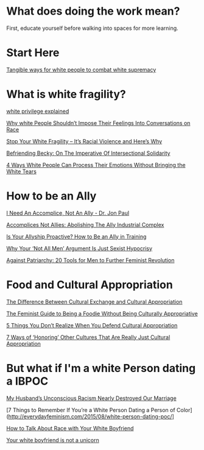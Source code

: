 # What does doing the work mean?

First, educate yourself before walking into spaces for more learning.


# Start Here

[Tangible ways for white people to combat white supremacy](https://docs.google.com/document/d/1NiiFVMZ08LY2a9CF4pPqqoFLsBm7WDB8KePrund5ZW0/edit)

# What is white fragility?

[white privilege explained](http://everydayfeminism.com/2014/09/white-privilege-explained/)

[Why white People Shouldn’t Impose Their Feelings Into Conversations on Race](http://everydayfeminism.com/2017/01/white-feelings-racial-conversations/)

[Stop Your White Fragility – It’s Racial Violence and Here’s Why](https://everydayfeminism.com/2016/01/white-fragility-is-violence/)

[Befriending Becky: On The Imperative Of Intersectional Solidarity](https://www.huffingtonpost.com/entry/befriending-becky-on-the-imperative-of-intersectional_us_58a339efe4b080bf74f04114)

[4 Ways White People Can Process Their Emotions Without Bringing the White Tears](http://everydayfeminism.com/2016/02/white-people-emotions-tears/)


# How to be an Ally 

[I Need An Accomplice, Not An Ally - Dr. Jon Paul](http://efniks.com/the-deep-dive-features/2017/9/6/i-need-an-accomplice-not-an-ally)

[Accomplices Not Allies: Abolishing The Ally Industrial Complex](http://www.indigenousaction.org/accomplices-not-allies-abolishing-the-ally-industrial-complex/)


[Is Your Allyship Proactive? How to Be an Ally in Training](http://everydayfeminism.com/2017/02/allyship-is-proactive/)


[Why Your ‘Not All Men’ Argument Is Just Sexist Hypocrisy](http://everydayfeminism.com/2017/01/not-all-men-just-enough-of-them/)

[Against Patriarchy: 20 Tools for Men to Further Feminist Revolution](http://everydayfeminism.com/2014/05/against-patriarchy/)



# Food and Cultural Appropriation 

[The Difference Between Cultural Exchange and Cultural Appropriation](http://everydayfeminism.com/2013/09/cultural-exchange-and-cultural-appropriation/)

[The Feminist Guide to Being a Foodie Without Being Culturally Appropriative](http://everydayfeminism.com/2015/11/foodie-without-appropriation/)

[5 Things You Don’t Realize When You Defend Cultural Appropriation](http://everydayfeminism.com/2016/05/defending-cultural-appropriation/)

[7 Ways of ‘Honoring’ Other Cultures That Are Really Just Cultural Appropriation](http://everydayfeminism.com/2016/04/honoring-culture-appropriation/)

# But what if I'm a white Person dating a IBPOC 

[My Husband’s Unconscious Racism Nearly Destroyed Our Marriage](https://theestablishment.co/my-husbands-unconscious-racism-nearly-destroyed-our-marriage-6eaeec301161#.ny0hzebl3)

[7 Things to Remember If You’re a White Person Dating a Person of Color](http://everydayfeminism.com/2015/08/white-person-dating-poc/]

[How to Talk About Race with Your White Boyfriend](http://everydayfeminism.com/2014/10/talk-race-white-boyfriend/)

[Your white boyfriend is not a unicorn](https://www.vsnotebook.com/social-issues/your-white-boyfriend-is-not-a-unicorn/)

